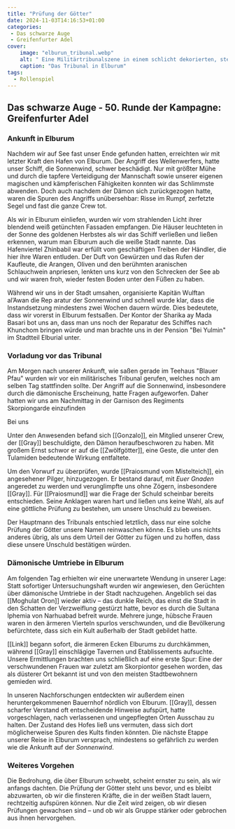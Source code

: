 ```yaml
---
title: "Prüfung der Götter"
date: 2024-11-03T14:16:53+01:00
categories:
 - Das schwarze Auge
 - Greifenfurter Adel
cover:
    image: "elburun_tribunal.webp"
    alt: " Eine Militärtribunalszene in einem schlicht dekorierten, steinernen Raum.Soldaten in farbenfrohen Gewändern und kunstvoll verzierten Rüstungen sitzen in einer Reihe und ihren Hauptmann, der alleine vor ihnen steht und einen Prozess führt."
    caption: "Das Tribunal in Elburum"
tags:
  - Rollenspiel
---
```


## Das schwarze Auge - 50. Runde der Kampagne: Greifenfurter Adel

### Ankunft in Elburum

Nachdem wir auf See fast unser Ende gefunden hatten, erreichten wir mit letzter Kraft den Hafen von Elburum. Der Angriff des Wellenwerfers, hatte unser Schiff, die Sonnenwind, schwer beschädigt. Nur mit größter Mühe und durch die tapfere Verteidigung der Mannschaft sowie unserer eigenen magischen und kämpferischen Fähigkeiten konnten wir das Schlimmste abwenden. Doch auch nachdem der Dämon sich zurückgezogen hatte, waren die Spuren des Angriffs unübersehbar: Risse im Rumpf, zerfetzte Segel und fast die ganze Crew tot.

Als wir in Elburum einliefen, wurden wir vom strahlenden Licht ihrer blendend weiß getünchten Fassaden empfangen. Die Häuser leuchteten in der Sonne des goldenen Herbstes als wir das Schiff verließen und ließen erkennen, warum man Elburum auch die weiße Stadt nannte. Das Hafenviertel Zhinbabil war erfüllt vom geschäftigen Treiben der Händler, die hier ihre Waren entluden. Der Duft von Gewürzen und das Rufen der Kaufleute, die Arangen, Oliven und den berühmten aranischen Schlauchwein anpriesen, lenkten uns kurz von den Schrecken der See ab und wir waren froh, wieder festen Boden unter den Füßen zu haben.

Während wir uns in der Stadt umsahen, organisierte Kapitän Wulftan al’Awan die Rep aratur der Sonnenwind und schnell wurde klar, dass die Instandsetzung mindestens zwei Wochen dauern würde. Dies bedeutete, dass wir vorerst in Elburum festsaßen. Der Kontor der Sharika ay Mada Basari bot uns an, dass man uns noch der Reparatur des Schiffes nach Khunchom bringen würde und man brachte uns in der Pension "Bei Yulmin" im Stadtteil Elburial unter.

### Vorladung vor das Tribunal

Am Morgen nach unserer Ankunft, wie saßen gerade im Teehaus "Blauer Pfau" wurden wir vor ein militärisches Tribunal gerufen, welches noch am selben Tag stattfinden sollte. Der Angriff auf die Sonnenwind, insbesondere durch die dämonische Erscheinung, hatte Fragen aufgeworfen. Daher hatten wir uns am Nachmittag in der Garnison des Regiments Skorpiongarde einzufinden

Bei uns

Unter den Anwesenden befand sich [[Gonzalo]], ein Mitglied unserer Crew, der [[Gray]] beschuldigte, den Dämon heraufbeschworen zu haben. Mit großem Ernst schwor er auf die [[Zwölfgötter]], eine Geste, die unter den Tulamiden bedeutende Wirkung entfaltete.

Um den Vorwurf zu überprüfen, wurde [[Praiosmund vom Mistelteich]], ein angesehener Pilger, hinzugezogen. Er bestand darauf, mit *Euer Gnaden* angeredet zu werden und verunglimpfte uns ohne Zögern, insbesondere [[Gray]]. Für [[Praiosmund]] war die Frage der Schuld scheinbar bereits entschieden. Seine Anklagen waren hart und ließen uns keine Wahl, als auf eine göttliche Prüfung zu bestehen, um unsere Unschuld zu beweisen.

Der Hauptmann des Tribunals entschied letztlich, dass nur eine solche Prüfung der Götter unsere Namen reinwaschen könne. Es blieb uns nichts anderes übrig, als uns dem Urteil der Götter zu fügen und zu hoffen, dass diese unsere Unschuld bestätigen würden.

### Dämonische Umtriebe in Elburum

Am folgenden Tag erhielten wir eine unerwartete Wendung in unserer Lage: Statt sofortiger Untersuchungshaft wurden wir angewiesen, den Gerüchten über dämonische Umtriebe in der Stadt nachzugehen. Angeblich sei das [[Moghulat Oron]] wieder aktiv – das dunkle Reich, das einst die Stadt in den Schatten der Verzweiflung gestürzt hatte, bevor es durch die Sultana Iphemia von Narhuabad befreit wurde. Mehrere junge, hübsche Frauen waren in den ärmeren Vierteln spurlos verschwunden, und die Bevölkerung befürchtete, dass sich ein Kult außerhalb der Stadt gebildet hatte.

[[Link]] begann sofort, die ärmeren Ecken Elburums zu durchkämmen, während [[Gray]] einschlägige Tavernen und Etablissements aufsuchte. Unsere Ermittlungen brachten uns schließlich auf eine erste Spur: Eine der verschwundenen Frauen war zuletzt am Skorpiontor gesehen worden, das als düsterer Ort bekannt ist und von den meisten Stadtbewohnern gemieden wird.

In unseren Nachforschungen entdeckten wir außerdem einen heruntergekommenen Bauernhof nördlich von Elburum. [[Gray]], dessen scharfer Verstand oft entscheidende Hinweise aufspürt, hatte vorgeschlagen, nach verlassenen und ungepflegten Orten Ausschau zu halten. Der Zustand des Hofes ließ uns vermuten, dass sich dort möglicherweise Spuren des Kults finden könnten. Die nächste Etappe unserer Reise in Elburum versprach, mindestens so gefährlich zu werden wie die Ankunft auf der *Sonnenwind*.

### Weiteres Vorgehen

Die Bedrohung, die über Elburum schwebt, scheint ernster zu sein, als wir anfangs dachten. Die Prüfung der Götter steht uns bevor, und es bleibt abzuwarten, ob wir die finsteren Kräfte, die in der weißen Stadt lauern, rechtzeitig aufspüren können. Nur die Zeit wird zeigen, ob wir diesen Prüfungen gewachsen sind – und ob wir als Gruppe stärker oder gebrochen aus ihnen hervorgehen.
